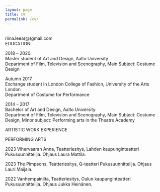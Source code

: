 ```yaml
---
layout: page
title: CV
permalink: /cv/
---
```

<br/>
riina.leea(@)gmail.com  
<br/>
<div class="post-text-alone">  
  EDUCATION  
  
  2018 – 2020  
  Master student of Art and Design, Aalto University  
  Department of Film, Television and Scenography, Main Subject: Costume Design  
  
  Autumn 2017  
  Exchange student in London College of Fashion, University of the Arts London  
  Department of Costume for Performance  
  
  2014 – 2017  
  Bachelor of Art and Design, Aalto University  
  Department of Film, Television and Scenography, Main Subject: Costume Design, Minor
  subject: Performing arts in the Theatre Academy  
<p></p>   
ARTISTIC WORK EXPERIENCE  
<p></p>  
PERFORMING ARTS  
<p></p>  
2023 Vihervaaran Anna, Teatteriesitys, Lahden kaupunginteatteri
Pukusuunnittelija. Ohjaus Laura Mattila.  
<p></p>  
2023 The Pimpsons, Teatteriesitys, Q-teatteri
Pukusuunnittelija. Ohjaus Lauri Maijala.  
<p></p>  
2022 Vanhempainilta, Teatteriesitys, Oulun kaupunginteatteri
Pukusuunnittelija. Ohjaus Jukka Heinänen.


</div>  
<p></p>


<!-- [Download CV](2020cvnieminen.pdf) -->